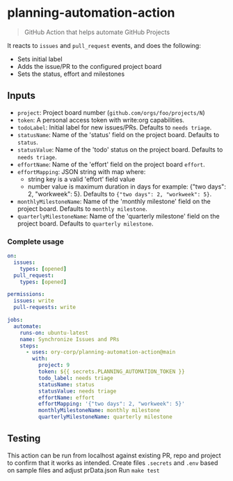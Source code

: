# planning-automation-action

> GitHub Action that helps automate GitHub Projects

It reacts to `issues` and `pull_request` events, and does the following:

- Sets initial label
- Adds the issue/PR to the configured project board
- Sets the status, effort and milestones

## Inputs

- `project`: Project board number (`github.com/orgs/foo/projects/N`)
- `token`: A personal access token with write:org capabilities.
- `todoLabel`: Initial label for new issues/PRs. Defaults to `needs triage`.
- `statusName`: Name of the 'status' field on the project board. Defaults to `status`.
- `statusValue`: Name of the 'todo' status on the project board. Defaults to `needs triage`.
- `effortName`: Name of the 'effort' field on the project board `effort`.
- `effortMapping`: JSON string with map where:
  - string key is a valid 'effort' field value
  - number value is maximum duration in days
  for example: {"two days": 2, "workweek": 5}. Defaults to `{"two days": 2, "workweek": 5}`.
- `monthlyMilestoneName`: Name of the 'monthly milestone' field on the project board. Defaults to `monthly milestone`.
- `quarterlyMilestoneName`: Name of the 'quarterly milestone' field on the project board. Defaults to `quarterly milestone`.

### Complete usage

```yaml
on:
  issues:
    types: [opened]
  pull_request:
    types: [opened]

permissions:
  issues: write
  pull-requests: write

jobs:
  automate:
    runs-on: ubuntu-latest
    name: Synchronize Issues and PRs
    steps:
      - uses: ory-corp/planning-automation-action@main
        with:
          project: 9
          token: ${{ secrets.PLANNING_AUTOMATION_TOKEN }}
          todo_label: needs triage
          statusName: status
          statusValue: needs triage
          effortName: effort
          effortMapping: '{"two days": 2, "workweek": 5}'
          monthlyMilestoneName: monthly milestone
          quarterlyMilestoneName: quarterly milestone
```

## Testing

This action can be run from localhost against existing PR, repo and project to confirm that it works as intended.
Create files `.secrets` and `.env` based on sample files and adjust prData.json
Run `make test`
